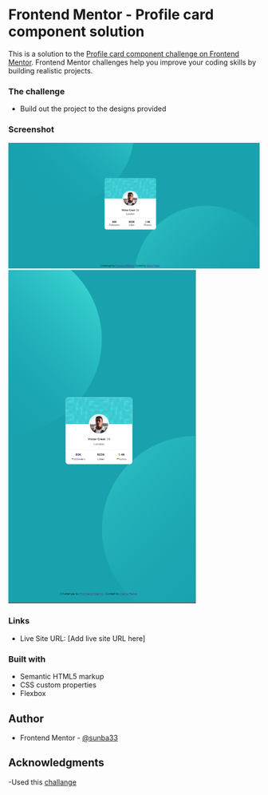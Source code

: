 # Frontend Mentor - Profile card component solution

This is a solution to the [Profile card component challenge on Frontend Mentor](https://www.frontendmentor.io/challenges/profile-card-component-cfArpWshJ). Frontend Mentor challenges help you improve your coding skills by building realistic projects. 



### The challenge

- Build out the project to the designs provided

### Screenshot

![desktop](https://github.com/sunba33/hello-world/blob/7b2a8401140ebb0aa46f856528dd906e17588ddd/desktop_screenshot.png)![mobile](https://github.com/sunba33/hello-world/blob/dba55e0361e4dc38098566e0fea689ed6da91852/mobile_screenshot.png)


### Links
- Live Site URL: [Add live site URL here]

### Built with

- Semantic HTML5 markup
- CSS custom properties
- Flexbox

## Author
- Frontend Mentor - [@sunba33](https://www.frontendmentor.io/profile/sunba33)

## Acknowledgments

-Used this [challange](https://www.frontendmentor.io/solutions/profile-card-component-solution-EGxJlvhlr)

